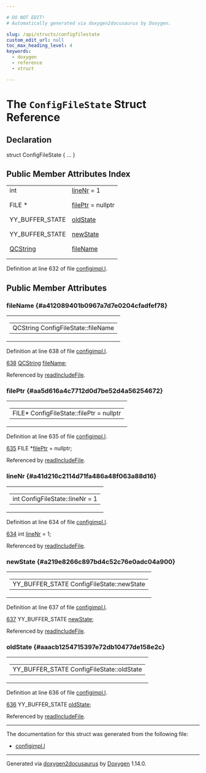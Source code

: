 ```yaml
---

# DO NOT EDIT!
# Automatically generated via doxygen2docusaurus by Doxygen.

slug: /api/structs/configfilestate
custom_edit_url: null
toc_max_heading_level: 4
keywords:
  - doxygen
  - reference
  - struct

---
```


<div class="doxyPage">

# The `ConfigFileState` Struct Reference



## Declaration

<div class="doxyDeclaration">
struct ConfigFileState { ... }
</div>

## Public Member Attributes Index

<table class="doxyMembersIndex">

<tr class="doxyMemberIndexItem">
<td class="doxyMemberIndexItemType" align="left" valign="top">int</td>
<td class="doxyMemberIndexItemName" align="left" valign="top"><a href="#a41d216c2114d71fa486a48f063a88d16">lineNr</a> = 1</td>
</tr>
<tr class="doxyMemberIndexDescription">
<td class="doxyMemberIndexDescriptionLeft"></td>
<td class="doxyMemberIndexDescriptionRight">
</td>
</tr>
<tr class="doxyMemberIndexSeparator">
<td class="doxyMemberIndexSeparator" colspan="2"></td>
</tr>

<tr class="doxyMemberIndexItem">
<td class="doxyMemberIndexItemType" align="left" valign="top">FILE *</td>
<td class="doxyMemberIndexItemName" align="left" valign="top"><a href="#aa5d616a4c7712d0d7be52d4a56254672">filePtr</a> = nullptr</td>
</tr>
<tr class="doxyMemberIndexDescription">
<td class="doxyMemberIndexDescriptionLeft"></td>
<td class="doxyMemberIndexDescriptionRight">
</td>
</tr>
<tr class="doxyMemberIndexSeparator">
<td class="doxyMemberIndexSeparator" colspan="2"></td>
</tr>

<tr class="doxyMemberIndexItem">
<td class="doxyMemberIndexItemType" align="left" valign="top">YY_BUFFER_STATE</td>
<td class="doxyMemberIndexItemName" align="left" valign="top"><a href="#aaacb1254715397e72db10477de158e2c">oldState</a></td>
</tr>
<tr class="doxyMemberIndexDescription">
<td class="doxyMemberIndexDescriptionLeft"></td>
<td class="doxyMemberIndexDescriptionRight">
</td>
</tr>
<tr class="doxyMemberIndexSeparator">
<td class="doxyMemberIndexSeparator" colspan="2"></td>
</tr>

<tr class="doxyMemberIndexItem">
<td class="doxyMemberIndexItemType" align="left" valign="top">YY_BUFFER_STATE</td>
<td class="doxyMemberIndexItemName" align="left" valign="top"><a href="#a219e8266c897bd4c52c76e0adc04a900">newState</a></td>
</tr>
<tr class="doxyMemberIndexDescription">
<td class="doxyMemberIndexDescriptionLeft"></td>
<td class="doxyMemberIndexDescriptionRight">
</td>
</tr>
<tr class="doxyMemberIndexSeparator">
<td class="doxyMemberIndexSeparator" colspan="2"></td>
</tr>

<tr class="doxyMemberIndexItem">
<td class="doxyMemberIndexItemType" align="left" valign="top"><a href="/web-doxygen/docs/api/classes/qcstring">QCString</a></td>
<td class="doxyMemberIndexItemName" align="left" valign="top"><a href="#a412089401b0967a7d7e0204cfadfef78">fileName</a></td>
</tr>
<tr class="doxyMemberIndexDescription">
<td class="doxyMemberIndexDescriptionLeft"></td>
<td class="doxyMemberIndexDescriptionRight">
</td>
</tr>
<tr class="doxyMemberIndexSeparator">
<td class="doxyMemberIndexSeparator" colspan="2"></td>
</tr>

</table>


<p>Definition at line 632 of file <a href="/web-doxygen/docs/api/files/src/configimpl-l">configimpl.l</a>.</p>


<div class="doxySectionDef">

## Public Member Attributes

### fileName {#a412089401b0967a7d7e0204cfadfef78}

<div class="doxyMemberItem">
<div class="doxyMemberProto">
<table class="doxyMemberLabels">
<tr class="doxyMemberLabels">
<td class="doxyMemberLabelsLeft">
<table class="doxyMemberName">
<tr>
<td class="doxyMemberName">QCString ConfigFileState::fileName</td>
</tr>
</table>
</td>
</tr>
</table>
</div>
<div class="doxyMemberDoc">



<p>Definition at line 638 of file <a href="/web-doxygen/docs/api/files/src/configimpl-l">configimpl.l</a>.</p>


<div class="doxyProgramListing">

<div class="doxyCodeLine"><span class="doxyLineNumber"><a href="#a412089401b0967a7d7e0204cfadfef78">638</a></span><span class="doxyLineContent"><span class="doxyHighlight">  <a href="/web-doxygen/docs/api/classes/qcstring">QCString</a> <a href="#a412089401b0967a7d7e0204cfadfef78">fileName</a>;</span></span></div>

</div>


<p>Referenced by <a href="/web-doxygen/docs/api/files/src/configimpl-l/#a692163c1902febf3d5dc44644e851f26">readIncludeFile</a>.</p>

</div>
</div>

### filePtr {#aa5d616a4c7712d0d7be52d4a56254672}

<div class="doxyMemberItem">
<div class="doxyMemberProto">
<table class="doxyMemberLabels">
<tr class="doxyMemberLabels">
<td class="doxyMemberLabelsLeft">
<table class="doxyMemberName">
<tr>
<td class="doxyMemberName">FILE* ConfigFileState::filePtr = nullptr</td>
</tr>
</table>
</td>
</tr>
</table>
</div>
<div class="doxyMemberDoc">



<p>Definition at line 635 of file <a href="/web-doxygen/docs/api/files/src/configimpl-l">configimpl.l</a>.</p>


<div class="doxyProgramListing">

<div class="doxyCodeLine"><span class="doxyLineNumber"><a href="#aa5d616a4c7712d0d7be52d4a56254672">635</a></span><span class="doxyLineContent"><span class="doxyHighlight">  FILE *<a href="#aa5d616a4c7712d0d7be52d4a56254672">filePtr</a> = </span><span class="doxyHighlightKeyword">nullptr</span><span class="doxyHighlight">;</span></span></div>

</div>


<p>Referenced by <a href="/web-doxygen/docs/api/files/src/configimpl-l/#a692163c1902febf3d5dc44644e851f26">readIncludeFile</a>.</p>

</div>
</div>

### lineNr {#a41d216c2114d71fa486a48f063a88d16}

<div class="doxyMemberItem">
<div class="doxyMemberProto">
<table class="doxyMemberLabels">
<tr class="doxyMemberLabels">
<td class="doxyMemberLabelsLeft">
<table class="doxyMemberName">
<tr>
<td class="doxyMemberName">int ConfigFileState::lineNr = 1</td>
</tr>
</table>
</td>
</tr>
</table>
</div>
<div class="doxyMemberDoc">



<p>Definition at line 634 of file <a href="/web-doxygen/docs/api/files/src/configimpl-l">configimpl.l</a>.</p>


<div class="doxyProgramListing">

<div class="doxyCodeLine"><span class="doxyLineNumber"><a href="#a41d216c2114d71fa486a48f063a88d16">634</a></span><span class="doxyLineContent"><span class="doxyHighlight">  </span><span class="doxyHighlightKeywordType">int</span><span class="doxyHighlight"> <a href="#a41d216c2114d71fa486a48f063a88d16">lineNr</a> = 1;</span></span></div>

</div>


<p>Referenced by <a href="/web-doxygen/docs/api/files/src/configimpl-l/#a692163c1902febf3d5dc44644e851f26">readIncludeFile</a>.</p>

</div>
</div>

### newState {#a219e8266c897bd4c52c76e0adc04a900}

<div class="doxyMemberItem">
<div class="doxyMemberProto">
<table class="doxyMemberLabels">
<tr class="doxyMemberLabels">
<td class="doxyMemberLabelsLeft">
<table class="doxyMemberName">
<tr>
<td class="doxyMemberName">YY_BUFFER_STATE ConfigFileState::newState</td>
</tr>
</table>
</td>
</tr>
</table>
</div>
<div class="doxyMemberDoc">



<p>Definition at line 637 of file <a href="/web-doxygen/docs/api/files/src/configimpl-l">configimpl.l</a>.</p>


<div class="doxyProgramListing">

<div class="doxyCodeLine"><span class="doxyLineNumber"><a href="#a219e8266c897bd4c52c76e0adc04a900">637</a></span><span class="doxyLineContent"><span class="doxyHighlight">  YY_BUFFER_STATE <a href="#a219e8266c897bd4c52c76e0adc04a900">newState</a>;</span></span></div>

</div>


<p>Referenced by <a href="/web-doxygen/docs/api/files/src/configimpl-l/#a692163c1902febf3d5dc44644e851f26">readIncludeFile</a>.</p>

</div>
</div>

### oldState {#aaacb1254715397e72db10477de158e2c}

<div class="doxyMemberItem">
<div class="doxyMemberProto">
<table class="doxyMemberLabels">
<tr class="doxyMemberLabels">
<td class="doxyMemberLabelsLeft">
<table class="doxyMemberName">
<tr>
<td class="doxyMemberName">YY_BUFFER_STATE ConfigFileState::oldState</td>
</tr>
</table>
</td>
</tr>
</table>
</div>
<div class="doxyMemberDoc">



<p>Definition at line 636 of file <a href="/web-doxygen/docs/api/files/src/configimpl-l">configimpl.l</a>.</p>


<div class="doxyProgramListing">

<div class="doxyCodeLine"><span class="doxyLineNumber"><a href="#aaacb1254715397e72db10477de158e2c">636</a></span><span class="doxyLineContent"><span class="doxyHighlight">  YY_BUFFER_STATE <a href="#aaacb1254715397e72db10477de158e2c">oldState</a>;</span></span></div>

</div>


<p>Referenced by <a href="/web-doxygen/docs/api/files/src/configimpl-l/#a692163c1902febf3d5dc44644e851f26">readIncludeFile</a>.</p>

</div>
</div>

</div>

<hr/>

The documentation for this struct was generated from the following file:

<ul>
<li><a href="/web-doxygen/docs/api/files/src/configimpl-l">configimpl.l</a></li>
</ul>

<hr/>

<p class="doxyGeneratedBy">Generated via <a href="https://github.com/xpack/doxygen2docusaurus">doxygen2docusaurus</a> by <a href="https://www.doxygen.nl">Doxygen</a> 1.14.0.</p>

</div>
